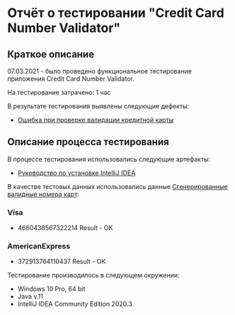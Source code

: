 # Отчёт о тестировании "Credit Card Number Validator"

## Краткое описание


07.03.2021 -  было проведено функциональное тестирование приложения Credit Card Number Validator.

На тестирование затрачено: 1 час

В результате тестирования выявлены следующие дефекты:
* [Ошибка при проверке валидации кредитной карты](https://github.com/AlekGodunov/Java_1.2/issues/1)



## Описание процесса тестирования

В процессе тестирования использовались следующие артефакты:
* [Руководство по установке IntelliJ IDEA](https://github.com/netology-code/javaqa-homeworks/blob/master/intro/idea.md)



В качестве тестовых данных использовались данные [Сгенерированные валидные номера карт](https://creditcardgenerator.in/):

### Visa
* 4660438567322214 Result - OK


### AmericanExpress
* 372913764110437 Result - OK

Тестирование производилось в следующем окружении:
* Windows 10 Pro, 64 bit
* Java v.11
* IntelliJ IDEA Community Edition 2020.3